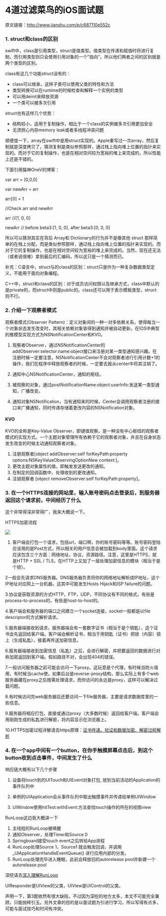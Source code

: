 #  4道过滤菜鸟的iOS面试题



原文链接：http://www.jianshu.com/p/c687110e552c

### 1. struct和class的区别

swift中，class是引用类型，struct是值类型。值类型在传递和赋值时将进行复制，而引用类型则只会使用引用对象的一个"指向"。所以他们两者之间的区别就是两个类型的区别。

class有这几个功能struct没有的：

- class可以继承，这样子类可以使用父类的特性和方法
- 类型转换可以在runtime的时候检查和解释一个实例的类型
- 可以用deinit来释放资源
- 一个类可以被多次引用

struct也有这样几个优势：

- 结构较小，适用于复制操作，相比于一个class的实例被多次引用更加安全
- 无须担心内存memory leak或者多线程冲突问题

顺便提一下，array在swift中是用struct实现的。Apple重写过一次array，然后复制就是深度拷贝了。猜测复制是类似参照那样，通过栈上指向堆上位置的指针来实现的。而对于它的复制操作，也是在相对空间较为宽裕的堆上来完成的，所以性能上还是不错的。

下面引用猫神OneV的博客：

var arr = [0,0,0]

var newArr = arr

arr[0] = 1

//Check arr and newArr

arr //[1, 0, 0]

newArr // before beta3:[1, 0, 0], after beta3:[0, 0, 0]

所以可以猜测其实在背后 Array和 Dictionary的行为并不是像其他 struct 那样简单的在栈上分配，而是类似参照那样，通过栈上指向堆上位置的指针来实现的。而对于它的复制操作，也是在相对空间较为宽裕的堆上来完成的。当然，现在还无法（或者说很难）拿到最后的汇编码，所以这只是一个猜测而已。

补充：C语言中，struct与的class的区别：struct只是作为一种复杂数据类型定义，不能用于面向对象编程。

C++中，struct和class的区别：对于成员访问权限以及继承方式，class中默认的是private的，而struct中则是public的。class还可以用于表示模板类型，struct则不行。

### 2. 介绍一下观察者模式

观察者模式(Observer Pattern)：定义对象间的一种一对多依赖关系，使得每当一个对象状态发生改变时，其相关依赖对象皆得到通知并被自动更新。在IOS中典型的推模型实现方式为NSNotificationCenter和KVO。

1. 观察者Observer，通过NSNotificationCenter的addObserver:selector:name:object接口来注册对某一类型通知感兴趣。在注册时候一定要注意，NSNotificationCenter不会对观察者进行引用计数+1的操作，我们在程序中释放观察者的时候，一定要去报从center中将其注销了。

1. 通知中心NSNotificationCenter，通知的枢纽。

1. 被观察的对象，通过postNotificationName:object:userInfo:发送某一类型通知，广播改变。

1. 通知对象NSNotification，当有通知来的时候，Center会调用观察者注册的接口来广播通知，同时传递存储着更改内容的NSNotification对象。

#### KVO

KVO的全称是Key-Value Observer，即键值观察。是一种没有中心枢纽的观察者模式的实现方式。一个主题对象管理所有依赖于它的观察者对象，并且在自身状态发生改变的时候主动通知观察者对象。

1. 注册观察者[object addObserver:self forKeyPath:property options:NSKeyValueObservingOptionNew context:]。
2. 更改主题对象属性的值，即触发发送更改的通知。
3. 在制定的回调函数中，处理收到的更改通知。
4. 注销观察者 [object removeObserver:self forKeyPath:property]。

### 3. 在一个HTTPS连接的网站里，输入账号密码点击登录后，到服务器返回这个请求前，中间经历了什么

这个非常得深非常得广，我来大概说一下。

HTTPS加密流程

![](https://ws2.sinaimg.cn/large/006tNc79ly1fvrj86248dj30i00fkdgj.jpg)

1. 客户端会打包一个请求，包括url，端口啊，你的账号密码等等。账号密码登陆应该用的是Post方式，所以相关的用户信息会被加载到body里面。这个请求应该包含三个方面：网络地址，协议，资源路径。注意，这里是HTTPS，就是HTTP + SSL / TLS，在HTTP上又加了一层处理加密信息的模块（相当于是个锁）。

2一般会先请求DNS服务器。DNS服务器负责将你的网络地址解析成IP地址，这个IP地址对应网上一台机器。这其中可能发生Hosts Hijack和ISP failure的问题。

3.协议是获取资源的方式HTTP，FTP，UDP，不同协议有不同的格式，有些是process-to-process的，有些是host-to-host的。

4.客户端会和服务器的端口之间建立一个socket连接，socket一般都是以file descriptor的方式解析请求。

5.服务器端接收到请求。服务器端会有一套数字证书（相当于是个钥匙），这个证书会先返回给客户端。客户端会解析证书，相当于用钥匙（证书）把锁（内容）锁上（生成私匙），接着再传送加密信息。

6.服务器端接收到加密信息（私匙）之后，会进行解密，并把要返回的数据进行对称加密返回到客户端。假如路径不对，会出现404的错误。

7.一般访问服务器之前可能会访问一下proxy。这玩意是个代理，有时候当防火墙用，有时候当cache使。如果后台是reverse-proxy结构，那么实际上有多个web服务器藏在proxy之后按需处理请求，而你访问的永远是proxy，这样可以解决过载问题。

8.有时候访问完web服务器后还要访问一下file服务器，主要是请求数据库里的一些信息。

9.服务器将相应打包，直接或通过proxy（大多数时候）返回给客户端。客户端会用刚刚生成的私匙进行解密，将内容显示在浏览器上。

10.HTTPS加密过程详解请去https原理：[证书传递、验证和数据加密、解密过程解析](http://blog.csdn.net/clh604/article/details/22179907)

### 4. 在一个app中间有一个button，在你手触摸屏幕点击后，到这个button收到点击事件，中间发生了什么

响应链大概有以下几个步骤

1. 设备将touch到的UITouch和UIEvent对象打包, 放到当前活动的Application的事件队列中

1. 单例的UIApplication会从事件队列中取出触摸事件并传递给单例UIWindow

1. UIWindow使用hitTest:withEvent:方法查找touch操作的所在的视图view

RunLoop这边我大概讲一下

1. 主线程的RunLoop被唤醒
2. 通知Observer，处理Timer和Source 0
3. Springboard接受touch event之后转给App进程
4. RunLoop处理Source 1，Source1 就会触发回调，并调用_UIApplicationHandleEventQueue() 进行应用内部的分发。
5. RunLoop处理完毕进入睡眠，此前会释放旧的autorelease pool并新建一个autorelease pool

深挖请去[深入理解RunLoop](http://blog.ibireme.com/2015/05/18/runloop/)

UIResponder是UIView的父类，UIView是UIControl的父类。

声明一下，第3题依然有很大缺陷，不过因为深挖的地方太多，本文不可能完全兼顾，只能抛砖引玉。另外文章的目的是以面试题为引进行学习，所以写得有点多，可能与面试技巧和时间有冲突。

